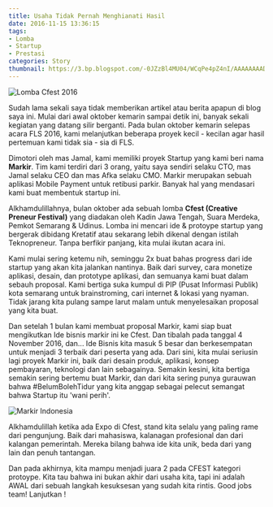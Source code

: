 ```yaml
---
title: Usaha Tidak Pernah Menghianati Hasil
date: 2016-11-15 13:36:15
tags: 
- Lomba
- Startup
- Prestasi
categories: Story
thumbnail: https://3.bp.blogspot.com/-0JZzBl4MU04/WCqPe4pZ4nI/AAAAAAAADUE/B-ceG0fj6t4lEyYt8Jv8Lkvh_wZKfA45wCLcB/s1600/photo_2016-11-15_11-30-29.jpg
---
```

![Lomba Cfest 2016](https://3.bp.blogspot.com/-0JZzBl4MU04/WCqPe4pZ4nI/AAAAAAAADUE/B-ceG0fj6t4lEyYt8Jv8Lkvh_wZKfA45wCLcB/s1600/photo_2016-11-15_11-30-29.jpg)

Sudah lama sekali saya tidak memberikan artikel atau berita apapun di blog saya ini. Mulai dari awal oktober kemarin sampai detik ini, banyak sekali kegiatan yang datang silir berganti. Pada bulan oktober kemarin selepas acara FLS 2016, kami melanjutkan beberapa proyek kecil - kecilan agar hasil pertemuan kami tidak sia - sia di FLS.

Dimotori oleh mas Jamal, kami memiliki proyek Startup yang kami beri nama **Markir**. Tim kami terdiri dari 3 orang, yaitu saya sendiri selaku CTO, mas Jamal selaku CEO dan mas Afka selaku CMO. Markir merupakan sebuah aplikasi Mobile Payment untuk retibusi parkir. Banyak hal yang mendasari kami buat membentuk startup ini.

Alkhamdulillahnya, bulan oktober ada sebuah lomba **Cfest (Creative Preneur Festival)** yang diadakan oleh Kadin Jawa Tengah, Suara Merdeka, Pemkot Semarang & Udinus. Lomba ini mencari ide & protoype startup yang bergerak dibidang Kretatif atau sekarang lebih dikenal dengan istilah Teknopreneur. Tanpa berfikir panjang, kita mulai ikutan acara ini.

Kami mulai sering ketemu nih, seminggu 2x buat bahas progress dari ide startup yang akan kita jalankan nantinya. Baik dari survey, cara monetize aplikasi, desain, dan prototype aplikasi, dan semuanya kami buat dalam sebauh proposal. Kami bertiga suka kumpul di PIP (Pusat Informasi Publik) kota semarang untuk brainstroming, cari internet & lokasi yang nyaman. Tidak jarang kita pulang sampe larut malam untuk menyelesaikan proposal yang kita buat.


Dan setelah 1 bulan kami membuat proposal Markir, kami siap buat mengikutkan Ide bisnis markir ini ke Cfest. Dan tibalah pada tanggal 4 November 2016, dan... Ide Bisnis kita masuk 5 besar dan berkesempatan untuk menjadi 3 terbaik dari peserta yang ada. Dari sini, kita mulai seriusin lagi proyek Markir ini, baik dari desain produk, aplikasi, konsep pembayaran, teknologi dan lain sebagainya. Semakin kesini, kita bertiga semakin sering bertemu buat Markir, dan dari kita sering punya gurauwan bahwa #BelumBolehTidur yang kita anggap sebagai pelecut semangat bahwa Startup itu 'wani perih'.

![Markir Indonesia](https://2.bp.blogspot.com/-Zt9K6Um9CmE/WCqP0r77osI/AAAAAAAADUM/83YGYcztctQknLzUB9un-gdSwdBfPhhmwCLcB/s1600/photo_2016-11-15_11-30-40.jpg)

Alkhamdulillah ketika ada Expo di Cfest, stand kita selalu yang paling rame dari pengunjung. Baik dari mahasiswa, kalanagan profesional dan dari kalangan pemerintah. Mereka bilang bahwa ide kita unik, beda dari yang lain dan penuh tantangan.

Dan pada akhirnya, kita mampu menjadi juara 2 pada CFEST kategori protoype. Kita tau bahwa ini bukan akhir dari usaha kita, tapi ini adalah AWAL dari sebuah langkah kesuksesan yang sudah kita rintis. Good jobs team! Lanjutkan ! 